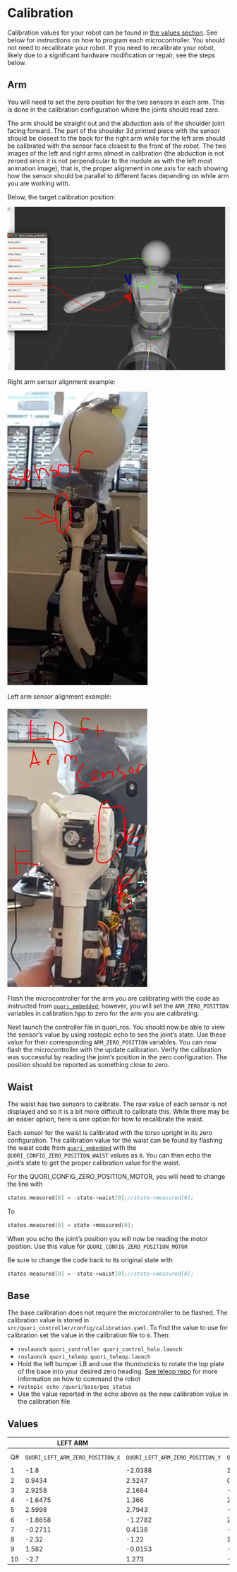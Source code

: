 # Calibration

Calibration values for your robot can be found in [the values section](#values). See below for instructions on how to program each microcontroller. You should not need to recalibrate your robot. If you need to recalibrate your robot, likely due to a significant hardware modification or repair, see the steps below.

## Arm

You will need to set the zero position for the two sensors in each arm. This is done in the calibration configuration where the joints should read zero.

The arm should be straight out and the abduction axis of the shoulder joint facing forward. The part of the shoulder 3d printed piece with the sensor should be closest to the back for the right arm while for the left arm should be calibrated with the sensor face closest to the front of the robot. The two images of the left and right arms almost in calibration (the abduction is not zeroed since it is not perpendicular to the module as with the left most animation image), that is, the proper alignment in one axis for each showing how the sensor should be parallel to different faces depending on while arm you are working with.

Below, the target calibration position:

![Calibration position](images/quori_arm_alignment.png)

Right arm sensor alignment example:

![Right arm sensor alignment example](images/quori_arm_sensor.png)

Left arm sensor alignment example:

![Left arm sensor alignment example](images/quori_arm_sensor_2.png)

Flash the microcontroller for the arm you are calibrating with the code as instructed from [`quori_embedded`](https://github.com/Quori-ROS/quori_embedded); however, you will set the `ARM_ZERO_POSITION` variables in calibration.hpp to zero for the arm you are calibrating.

Next launch the controller file in quori_ros. You should now be able to view the sensor’s value by using rostopic echo to see the joint’s state. Use these value for their corresponding `ARM_ZERO_POSITION` variables. You can now flash the microcontroller with the update calibration. Verify the calibration was successful by reading the joint’s position in the zero configuration. The position should be reported as something close to zero.

## Waist

The waist has two sensors to calibrate. The raw value of each sensor is not displayed and so it is a bit more difficult to calibrate this. While there may be an easier option, here is one option for how to recalibrate the waist.

Each sensor for the waist is calibrated with the torso upright in its zero configuration.
The calibration value for the waist can be found by flashing the waist code from [`quori_embedded`](https://github.com/Quori-ROS/quori_embedded) with the `QUORI_CONFIG_ZERO_POSITION_WAIST` values as `0`.
You can then echo the joint’s state to get the proper calibration value for the waist.

For the QUORI_CONFIG_ZERO_POSITION_MOTOR, you will need to change the line with

```cpp
states.measured[0] = -state->waist[0];//state->measured[0];
```

To

```cpp
states.measured[0] = state->measured[0];
```

When you echo the joint’s position you will now be reading the motor position. Use this value for `QUORI_CONFIG_ZERO_POSITION_MOTOR`

Be sure to change the code back to its original state with

```cpp
states.measured[0] = -state->waist[0];//state->measured[0];
```

## Base

The base calibration does not require the microcontroller to be flashed. The calibration value is stored in `src/quori_controller/config/calibration.yaml`. To find the value to use for calibration set the value in the calibration file to `0`. Then:

- `roslaunch quori_controller quori_control_holo.launch`
- `roslaunch quori_teleop quori_teleop.launch`
- Hold the left bumper LB and use the thumbsticks to rotate the top plate of the base into your desired zero heading. [See teleop repo](https://www.google.com/url?q=https://github.com/Quori-ROS/quori_ros/tree/master/src/quori_teleop&sa=D&source=editors&ust=1703158334603099&usg=AOvVaw0ti8R1g06ZxG_J2iSaMmy2) for more information on how to command the robot
- `rostopic echo /quori/base/pos_status`
- Use the value reported in the echo above as the new calibration value in the calibration file

## Values

|     | **LEFT ARM**                     |                                  | **RIGHT ARM**                     |                                   | **SPINE**                          |                                    |                                                                 |         |         |
| --- | -------------------------------- | -------------------------------- | --------------------------------- | --------------------------------- | ---------------------------------- | ---------------------------------- | --------------------------------------------------------------- | ------- | ------- |
| Q#  | `QUORI_LEFT_ARM_ZERO_POSITION_X` | `QUORI_LEFT_ARM_ZERO_POSITION_Y` | `QUORI_RIGHT_ARM_ZERO_POSITION_X` | `QUORI_RIGHT_ARM_ZERO_POSITION_Y` | `QUORI_CONFIG_ZERO_POSITION_WAIST` | `QUORI_CONFIG_ZERO_POSITION_MOTOR` | `/opt/quori/quori_controller/config/calibration` `base_offset`: | Head dx | Head dy |
| 1   | -1.8                             | -2.0388                          | 1.93                              | -5.0388                           | 0.18                               | 0.9                                |                                                                 |         |         |
| 2   | 0.9434                           | 2.5247                           | 0.5737                            | -0.7704                           | -2.007                             | 1.6457                             | 0.0944                                                          | -2.5    | -1.65   |
| 3   | 2.9258                           | 2.1684                           | -1.1363                           | -0.53                             | -0.5515                            | -0.8114                            | 0.02606                                                         | -2.65   | -1.75   |
| 4   | -1.6475                          | 1.366                            | 2.3041                            | -2.2458                           | 0.6527                             | 0.1149                             | 0.72                                                            | -3      | -1.85   |
| 5   | 2.5998                           | 2.7943                           | -1.7496                           | 0.6588                            | -2.3031                            | 0.6666                             | 0.2982                                                          | -2.5    | -1.7    |
| 6   | -1.8658                          | -1.2782                          | 2.6999                            | -3.1018                           | 1.4965                             | 2.7852                             | 0.583958                                                        | -2.75   | -1.85   |
| 7   | -0.2711                          | 0.4138                           | -0.9802                           | 2.12                              | 1.7895                             | -2.3996                            | 0.201184                                                        | -2.9    | -1.4    |
| 8   | -2.32                            | -1.22                            | 1.381                             | -2.8062                           | 2.328                              | 0.9444                             | 0.93102                                                         | -3.2    | -1.9    |
| 9   | 1.582                            | -0.0153                          | -0.6412                           | -1.0186                           | 0.6627                             | -1.3553                            | 0.289568                                                        | -2.7    | -1.8    |
| 10  | -2.7                             | 1.273                            | -2.4                              | 0.016                             | 0.405                              | -0.7193                            | 0.347                                                           | -2.7    | -1.97   |
